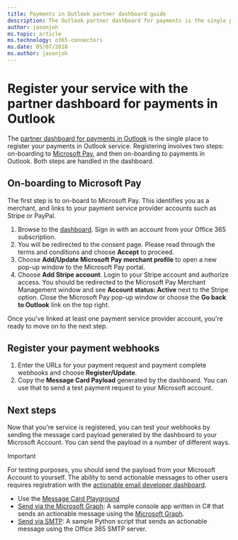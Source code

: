 ```yaml
---
title: Payments in Outlook partner dashboard guide
description: The Outlook partner dashboard for payments is the single place to register your payments in Outlook service.
author: jasonjoh
ms.topic: article
ms.technology: o365-connectors
ms.date: 05/07/2018
ms.author: jasonjoh
---
```


# Register your service with the partner dashboard for payments in Outlook

The <a href="https://outlook.office.com/connectors/opay/partnerportal/" target="_blank">partner dashboard for payments in Outlook</a> is the single place to register your payments in Outlook service. Registering involves two steps: on-boarding to [Microsoft Pay](https://www.microsoft.com/payments), and then on-boarding to payments in Outlook. Both steps are handled in the dashboard.

## On-boarding to Microsoft Pay

The first step is to on-board to Microsoft Pay. This identifies you as a merchant, and links to your payment service provider accounts such as Stripe or PayPal.

1. Browse to the [dashboard](https://outlook.office.com/connectors/opay/partnerportal/). Sign in with an account from your Office 365 subscription.
1. You will be redirected to the consent page. Please read through the terms and conditions and choose **Accept** to proceed.
1. Choose **Add/Update Microsoft Pay merchant profile** to open a new pop-up window to the Microsoft Pay portal.
1. Choose **Add Stripe account**. Login to your Stripe account and authorize access. You should be redirected to the Microsoft Pay Merchant Management window and see **Account status: Active** next to the Stripe option. Close the Microsoft Pay pop-up window or choose the **Go back to Outlook** link on the top right.

Once you've linked at least one payment service provider account, you're ready to move on to the next step.

## Register your payment webhooks

1. Enter the URLs for your payment request and payment complete webhooks and choose **Register/Update**.
1. Copy the **Message Card Payload** generated by the dashboard. You can use that to send a test payment request to your Microsoft account.

## Next steps

Now that you're service is registered, you can test your webhooks by sending the message card payload generated by the dashboard to your Microsoft Account. You can send the payload in a number of different ways.

> [!IMPORTANT]
> For testing purposes, you should send the payload from your Microsoft Account to yourself. The ability to send actionable messages to other users requires registration with the [actionable email developer dashboard](../actionable-messages/email-dev-dashboard.md).

- Use the [Message Card Playground](https://messagecardplayground.azurewebsites.net/)
- [Send via the Microsoft Graph](https://github.com/jasonjoh/send-actionable-message): A sample console app written in C# that sends an actionable message using the [Microsoft Graph](/graph/outlook-create-send-messages).
- [Send via SMTP](https://gist.github.com/jasonjoh/3ec367594c3fa662ee983a617bdc7deb): A sample Python script that sends an actionable message using the Office 365 SMTP server.